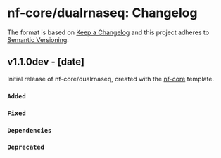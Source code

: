 # nf-core/dualrnaseq: Changelog

The format is based on [Keep a Changelog](https://keepachangelog.com/en/1.0.0/)
and this project adheres to [Semantic Versioning](https://semver.org/spec/v2.0.0.html).

## v1.1.0dev - [date]

Initial release of nf-core/dualrnaseq, created with the [nf-core](https://nf-co.re/) template.

### `Added`

### `Fixed`

### `Dependencies`

### `Deprecated`
